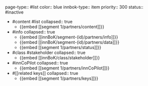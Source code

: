 page-type:: #list
color:: blue
innbok-type:: item
priority:: 300
status:: #inactive

- #content #list
  collapsed:: true
	- {{embed [[segment 1/partners/content]]}}
- #info
  collapsed:: true
	- {{embed [[innBoK/segment-(id)/partners/info]]}}
	- {{embed [[innBoK/segment-(id)/partners/data]]}}
	- {{embed [[segment 1/partners/status]]}}
- #class #stakeholder
  collapsed:: true
	- {{embed [[innBoK/class/stakeholder]]}}
- #innCoPilot
  collapsed:: true
	- {{embed [[segment 1/partners/innCoPilot]]}}
- #[[related keys]]
  collapsed:: true
	- {{embed [[segment 1/partners/keys]]}}


